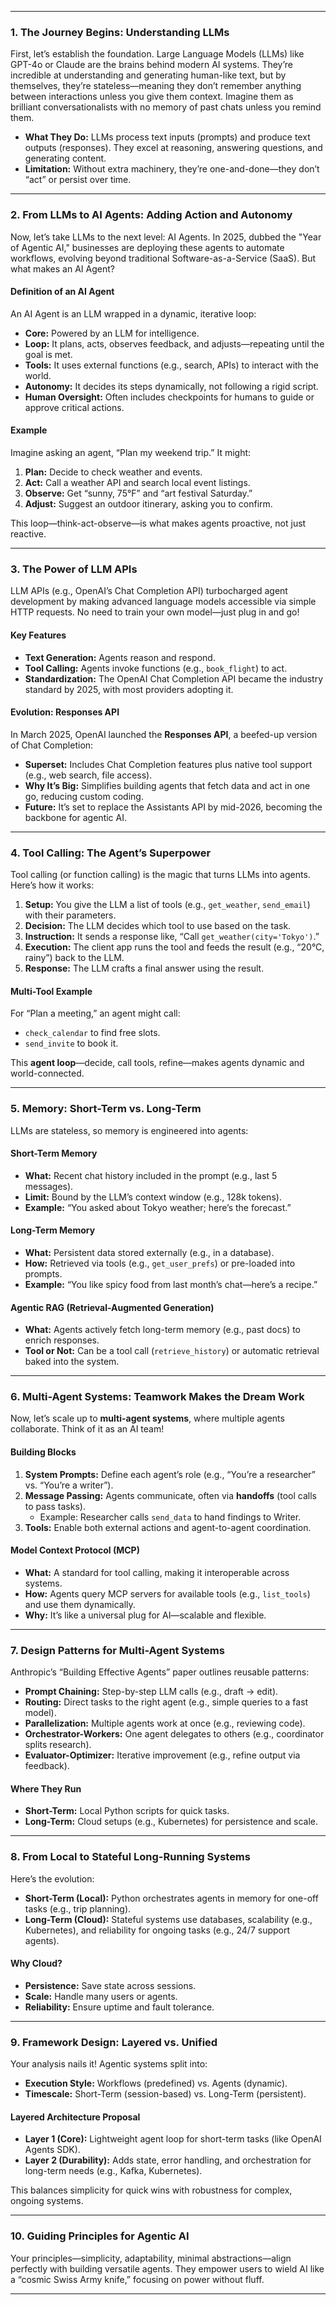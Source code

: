 
---

### 1. The Journey Begins: Understanding LLMs
First, let’s establish the foundation. Large Language Models (LLMs) like GPT-4o or Claude are the brains behind modern AI systems. They’re incredible at understanding and generating human-like text, but by themselves, they’re stateless—meaning they don’t remember anything between interactions unless you give them context. Imagine them as brilliant conversationalists with no memory of past chats unless you remind them.

- **What They Do:** LLMs process text inputs (prompts) and produce text outputs (responses). They excel at reasoning, answering questions, and generating content.
- **Limitation:** Without extra machinery, they’re one-and-done—they don’t “act” or persist over time.

---

### 2. From LLMs to AI Agents: Adding Action and Autonomy
Now, let’s take LLMs to the next level: AI Agents. In 2025, dubbed the "Year of Agentic AI," businesses are deploying these agents to automate workflows, evolving beyond traditional Software-as-a-Service (SaaS). But what makes an AI Agent?

#### Definition of an AI Agent
An AI Agent is an LLM wrapped in a dynamic, iterative loop:
- **Core:** Powered by an LLM for intelligence.
- **Loop:** It plans, acts, observes feedback, and adjusts—repeating until the goal is met.
- **Tools:** It uses external functions (e.g., search, APIs) to interact with the world.
- **Autonomy:** It decides its steps dynamically, not following a rigid script.
- **Human Oversight:** Often includes checkpoints for humans to guide or approve critical actions.

#### Example
Imagine asking an agent, “Plan my weekend trip.” It might:
1. **Plan:** Decide to check weather and events.
2. **Act:** Call a weather API and search local event listings.
3. **Observe:** Get “sunny, 75°F” and “art festival Saturday.”
4. **Adjust:** Suggest an outdoor itinerary, asking you to confirm.

This loop—think-act-observe—is what makes agents proactive, not just reactive.

---

### 3. The Power of LLM APIs
LLM APIs (e.g., OpenAI’s Chat Completion API) turbocharged agent development by making advanced language models accessible via simple HTTP requests. No need to train your own model—just plug in and go!

#### Key Features
- **Text Generation:** Agents reason and respond.
- **Tool Calling:** Agents invoke functions (e.g., `book_flight`) to act.
- **Standardization:** The OpenAI Chat Completion API became the industry standard by 2025, with most providers adopting it.

#### Evolution: Responses API
In March 2025, OpenAI launched the **Responses API**, a beefed-up version of Chat Completion:
- **Superset:** Includes Chat Completion features plus native tool support (e.g., web search, file access).
- **Why It’s Big:** Simplifies building agents that fetch data and act in one go, reducing custom coding.
- **Future:** It’s set to replace the Assistants API by mid-2026, becoming the backbone for agentic AI.

---

### 4. Tool Calling: The Agent’s Superpower
Tool calling (or function calling) is the magic that turns LLMs into agents. Here’s how it works:

1. **Setup:** You give the LLM a list of tools (e.g., `get_weather`, `send_email`) with their parameters.
2. **Decision:** The LLM decides which tool to use based on the task.
3. **Instruction:** It sends a response like, “Call `get_weather(city='Tokyo')`.”
4. **Execution:** The client app runs the tool and feeds the result (e.g., “20°C, rainy”) back to the LLM.
5. **Response:** The LLM crafts a final answer using the result.

#### Multi-Tool Example
For “Plan a meeting,” an agent might call:
- `check_calendar` to find free slots.
- `send_invite` to book it.

This **agent loop**—decide, call tools, refine—makes agents dynamic and world-connected.

---

### 5. Memory: Short-Term vs. Long-Term
LLMs are stateless, so memory is engineered into agents:

#### Short-Term Memory
- **What:** Recent chat history included in the prompt (e.g., last 5 messages).
- **Limit:** Bound by the LLM’s context window (e.g., 128k tokens).
- **Example:** “You asked about Tokyo weather; here’s the forecast.”

#### Long-Term Memory
- **What:** Persistent data stored externally (e.g., in a database).
- **How:** Retrieved via tools (e.g., `get_user_prefs`) or pre-loaded into prompts.
- **Example:** “You like spicy food from last month’s chat—here’s a recipe.”

#### Agentic RAG (Retrieval-Augmented Generation)
- **What:** Agents actively fetch long-term memory (e.g., past docs) to enrich responses.
- **Tool or Not:** Can be a tool call (`retrieve_history`) or automatic retrieval baked into the system.

---

### 6. Multi-Agent Systems: Teamwork Makes the Dream Work
Now, let’s scale up to **multi-agent systems**, where multiple agents collaborate. Think of it as an AI team!

#### Building Blocks
1. **System Prompts:** Define each agent’s role (e.g., “You’re a researcher” vs. “You’re a writer”).
2. **Message Passing:** Agents communicate, often via **handoffs** (tool calls to pass tasks).
   - Example: Researcher calls `send_data` to hand findings to Writer.
3. **Tools:** Enable both external actions and agent-to-agent coordination.

#### Model Context Protocol (MCP)
- **What:** A standard for tool calling, making it interoperable across systems.
- **How:** Agents query MCP servers for available tools (e.g., `list_tools`) and use them dynamically.
- **Why:** It’s like a universal plug for AI—scalable and flexible.

---

### 7. Design Patterns for Multi-Agent Systems
Anthropic’s “Building Effective Agents” paper outlines reusable patterns:
- **Prompt Chaining:** Step-by-step LLM calls (e.g., draft → edit).
- **Routing:** Direct tasks to the right agent (e.g., simple queries to a fast model).
- **Parallelization:** Multiple agents work at once (e.g., reviewing code).
- **Orchestrator-Workers:** One agent delegates to others (e.g., coordinator splits research).
- **Evaluator-Optimizer:** Iterative improvement (e.g., refine output via feedback).

#### Where They Run
- **Short-Term:** Local Python scripts for quick tasks.
- **Long-Term:** Cloud setups (e.g., Kubernetes) for persistence and scale.

---

### 8. From Local to Stateful Long-Running Systems
Here’s the evolution:
- **Short-Term (Local):** Python orchestrates agents in memory for one-off tasks (e.g., trip planning).
- **Long-Term (Cloud):** Stateful systems use databases, scalability (e.g., Kubernetes), and reliability for ongoing tasks (e.g., 24/7 support agents).

#### Why Cloud?
- **Persistence:** Save state across sessions.
- **Scale:** Handle many users or agents.
- **Reliability:** Ensure uptime and fault tolerance.

---

### 9. Framework Design: Layered vs. Unified
Your analysis nails it! Agentic systems split into:
- **Execution Style:** Workflows (predefined) vs. Agents (dynamic).
- **Timescale:** Short-Term (session-based) vs. Long-Term (persistent).

#### Layered Architecture Proposal
- **Layer 1 (Core):** Lightweight agent loop for short-term tasks (like OpenAI Agents SDK).
- **Layer 2 (Durability):** Adds state, error handling, and orchestration for long-term needs (e.g., Kafka, Kubernetes).

This balances simplicity for quick wins with robustness for complex, ongoing systems.

---

### 10. Guiding Principles for Agentic AI
Your principles—simplicity, adaptability, minimal abstractions—align perfectly with building versatile agents. They empower users to wield AI like a “cosmic Swiss Army knife,” focusing on power without fluff.

---
